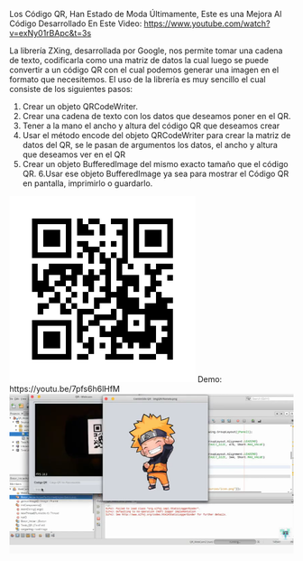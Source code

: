 Los Código QR, Han Estado de Moda Últimamente,
Este es una Mejora Al Código Desarrollado En Este Video: 
https://www.youtube.com/watch?v=exNy01rBApc&t=3s

La librería ZXing, desarrollada por Google, nos permite tomar una cadena de texto, codificarla como una matriz de datos la cual luego se puede convertir a un código QR con el cual podemos generar una imagen en el formato que necesitemos.
El uso de la librería es muy sencillo el cual consiste de los siguientes pasos:
1. Crear un objeto QRCodeWriter.
2. Crear una cadena de texto con los datos que deseamos poner en el QR.
3. Tener a la mano el ancho y altura del código QR que deseamos crear
4. Usar el método encode del objeto QRCodeWriter para crear la matriz de datos del QR, se le pasan de argumentos los datos, el ancho y altura que deseamos ver en el QR
5. Crear un objeto BufferedImage del mismo exacto tamaño que el código QR.
6.Usar ese objeto BufferedImage ya sea para mostrar el Código QR en pantalla, imprimirlo o guardarlo.

<img src="https://github.com/marto-nieto-g16/Lector-Codigo-QR-ZXing/blob/master1/QR%20En%20Java.png" />
Demo: https://youtu.be/7pfs6h6lHfM

<img src="https://github.com/marto-nieto-g16/Lector-Codigo-QR-ZXing/blob/master1/QR%20Naruto%20(1).png" />

